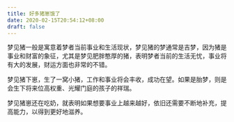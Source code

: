 ```yaml
---
title: 好多猪崽饿了
date: 2020-02-15T20:54:12+08:00
draft: false
---
```


梦见猪一般是寓意着梦者当前事业和生活现状，梦见猪的梦通常是吉梦，因为猪是事业和财富的象征，尤其是梦见肥胖憨厚的猪，表明梦者当前的生活无忧，事业将有大的发展，财运方面也非常的不错。


梦见猪下崽，生了一窝小猪，工作和事业将会丰收，成功在望。如果是胎梦，则是会生下将来位高权重、光耀门庭的孩子的祥瑞。


梦见猪崽还在吃奶，就表明如果想要事业上越来越好，依旧还需要不断地补充，提高能力，以得到更好地滋养。